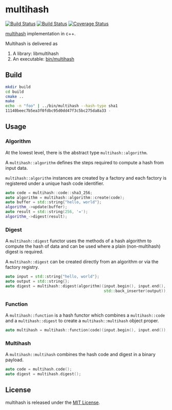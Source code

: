 # multihash

[![Build Status](https://travis-ci.org/cpp-ipfs/cpp-multihash.svg?branch=master)](https://travis-ci.org/cpp-ipfs/cpp-multihash)
[![Build Status](https://ci.appveyor.com/api/projects/status/github/cpp-ipfs/cpp-multihash?svg=true)](https://ci.appveyor.com/project/jbrooker/cpp-multihash)
[![Coverage Status](https://coveralls.io/repos/github/cpp-ipfs/cpp-multihash/badge.svg?branch=master)](https://coveralls.io/github/cpp-ipfs/cpp-multihash?branch=master)

[multihash](//github.com/jbenet/multihash) implementation in c++.

Multihash is delivered as

1. A library: libmultihash
2. An executable: [bin/multihash](multihash/main.cpp)

## Build

```bash
mkdir build
cd build
cmake ..
make
echo -n "foo" | ../bin/multihash --hash-type sha1
11140beec7b5ea3f0fdbc95d0dd47f3c5bc275da8a33 -
```

## Usage

### Algorithm

At the lowest level, there is the abstract type `multihash::algorithm`.

A `multihash::algorithm` defines the steps required to compute a hash from
input data.

`multihash::algorithm` instances are created by a factory and each factory is
registered under a unique hash code identifier.

```cpp
auto code = multihash::code::sha3_256;
auto algorithm = multihash::algorithm::create(code);
auto buffer = std::string{"hello, world"};
algorithm_->update(buffer);
auto result = std::string(256, '=');
algorithm_->digest(result);
```

### Digest

A `multihash::digest` functor uses the methods of a hash algorithm to compute the
hash of data and can be used where a plain (non-multihash) digest is required.

A `multihash::digest` can be created directly from an algorithm or via the factory
registry.

```cpp
auto input = std::string{"hello, world"};
auto output = std::string{};
auto digest = multihash::digest(algorithm)(input.begin(), input.end(),
                                           std::back_inserter(output));
```

### Function

A `multihash::function` is a hash functor which combines a `multihash::code` and a `multihash::digest` to create a `multihash::multihash` object proper.

```cpp
auto multihash = multihash::function(code)(input.begin(), input.end());
```

### Multihash

A `multihash::multihash` combines the hash code and digest in a binary payload.

```cpp
auto code = multihash.code();
auto digest = multihash.digest();
```

## License

multihash is released under the [MIT License](LICENSE.txt).